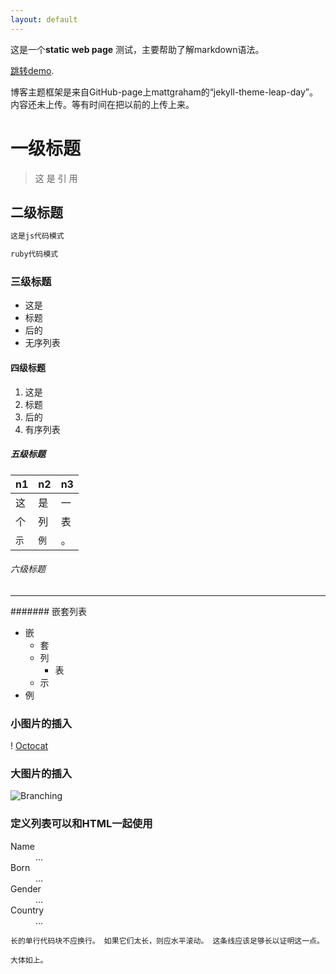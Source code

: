 ```yaml
---
layout: default
---
```



这是一个**static web page** 测试，主要帮助了解markdown语法。

[跳转demo](./another-page.html).

博客主题框架是来自GitHub-page上mattgraham的“jekyll-theme-leap-day”。内容还未上传。等有时间在把以前的上传上来。

# 一级标题

>这
>是
>引
>用

## 二级标题

```js
这是js代码模式
```

```ruby
ruby代码模式
```
### 三级标题

* 这是
* 标题
* 后的
* 无序列表

#### 四级标题

1. 这是
2. 标题
3. 后的
4. 有序列表

##### 五级标题

| n1 | n2 | n3 |
|:-----|:-----|:-----|
| 这 | 是 | 一 |
| 个 | 列 | 表 |
| `示` | `例` | 。 |

###### 六级标题

***

####### 嵌套列表

- 嵌
  - 套
  - 列
    - 表
  - 示
- 例

### 小图片的插入

! [Octocat](https://github.com/du-xiang/du-xiang.github.io/blob/demo/2.png)

### 大图片的插入

![Branching](https://github.com/du-xiang/du-xiang.github.io/blob/demo/1.jpg)

### 定义列表可以和HTML一起使用

<dl>
<dt>Name</dt>
<dd>...</dd>
<dt>Born</dt>
<dd>...</dd>
<dt>Gender</dt>
<dd>...</dd>
<dt>Country</dt>
<dd>...</dd>
</dl>

```
长的单行代码块不应换行。 如果它们太长，则应水平滚动。 这条线应该足够长以证明这一点。
```

```
大体如上。
```

